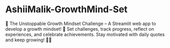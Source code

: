 # AshiiMalik-GrowthMind-Set
🚀 The Unstoppable Growth Mindset Challenge – A Streamlit web app to develop a growth mindset! 🌱 Set challenges, track progress, reflect on experiences, and celebrate achievements. Stay motivated with daily quotes and keep growing! 🌟✨
